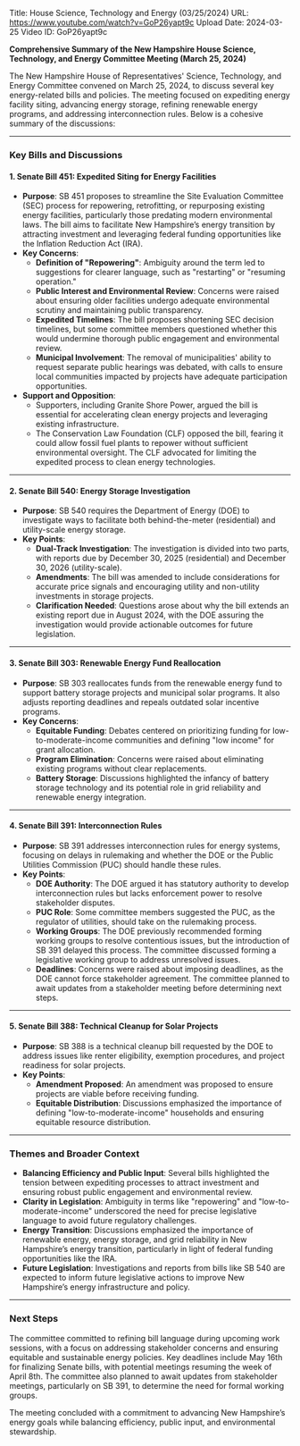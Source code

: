 Title: House Science, Technology and Energy (03/25/2024)
URL: https://www.youtube.com/watch?v=GoP26yapt9c
Upload Date: 2024-03-25
Video ID: GoP26yapt9c

**Comprehensive Summary of the New Hampshire House Science, Technology, and Energy Committee Meeting (March 25, 2024)**

The New Hampshire House of Representatives' Science, Technology, and Energy Committee convened on March 25, 2024, to discuss several key energy-related bills and policies. The meeting focused on expediting energy facility siting, advancing energy storage, refining renewable energy programs, and addressing interconnection rules. Below is a cohesive summary of the discussions:

---

### **Key Bills and Discussions**

#### **1. Senate Bill 451: Expedited Siting for Energy Facilities**
- **Purpose**: SB 451 proposes to streamline the Site Evaluation Committee (SEC) process for repowering, retrofitting, or repurposing existing energy facilities, particularly those predating modern environmental laws. The bill aims to facilitate New Hampshire’s energy transition by attracting investment and leveraging federal funding opportunities like the Inflation Reduction Act (IRA).
- **Key Concerns**:
  - **Definition of "Repowering"**: Ambiguity around the term led to suggestions for clearer language, such as "restarting" or "resuming operation."
  - **Public Interest and Environmental Review**: Concerns were raised about ensuring older facilities undergo adequate environmental scrutiny and maintaining public transparency.
  - **Expedited Timelines**: The bill proposes shortening SEC decision timelines, but some committee members questioned whether this would undermine thorough public engagement and environmental review.
  - **Municipal Involvement**: The removal of municipalities' ability to request separate public hearings was debated, with calls to ensure local communities impacted by projects have adequate participation opportunities.
- **Support and Opposition**:
  - Supporters, including Granite Shore Power, argued the bill is essential for accelerating clean energy projects and leveraging existing infrastructure.
  - The Conservation Law Foundation (CLF) opposed the bill, fearing it could allow fossil fuel plants to repower without sufficient environmental oversight. The CLF advocated for limiting the expedited process to clean energy technologies.

---

#### **2. Senate Bill 540: Energy Storage Investigation**
- **Purpose**: SB 540 requires the Department of Energy (DOE) to investigate ways to facilitate both behind-the-meter (residential) and utility-scale energy storage.
- **Key Points**:
  - **Dual-Track Investigation**: The investigation is divided into two parts, with reports due by December 30, 2025 (residential) and December 30, 2026 (utility-scale).
  - **Amendments**: The bill was amended to include considerations for accurate price signals and encouraging utility and non-utility investments in storage projects.
  - **Clarification Needed**: Questions arose about why the bill extends an existing report due in August 2024, with the DOE assuring the investigation would provide actionable outcomes for future legislation.

---

#### **3. Senate Bill 303: Renewable Energy Fund Reallocation**
- **Purpose**: SB 303 reallocates funds from the renewable energy fund to support battery storage projects and municipal solar programs. It also adjusts reporting deadlines and repeals outdated solar incentive programs.
- **Key Concerns**:
  - **Equitable Funding**: Debates centered on prioritizing funding for low-to-moderate-income communities and defining "low income" for grant allocation.
  - **Program Elimination**: Concerns were raised about eliminating existing programs without clear replacements.
  - **Battery Storage**: Discussions highlighted the infancy of battery storage technology and its potential role in grid reliability and renewable energy integration.

---

#### **4. Senate Bill 391: Interconnection Rules**
- **Purpose**: SB 391 addresses interconnection rules for energy systems, focusing on delays in rulemaking and whether the DOE or the Public Utilities Commission (PUC) should handle these rules.
- **Key Points**:
  - **DOE Authority**: The DOE argued it has statutory authority to develop interconnection rules but lacks enforcement power to resolve stakeholder disputes.
  - **PUC Role**: Some committee members suggested the PUC, as the regulator of utilities, should take on the rulemaking process.
  - **Working Groups**: The DOE previously recommended forming working groups to resolve contentious issues, but the introduction of SB 391 delayed this process. The committee discussed forming a legislative working group to address unresolved issues.
  - **Deadlines**: Concerns were raised about imposing deadlines, as the DOE cannot force stakeholder agreement. The committee planned to await updates from a stakeholder meeting before determining next steps.

---

#### **5. Senate Bill 388: Technical Cleanup for Solar Projects**
- **Purpose**: SB 388 is a technical cleanup bill requested by the DOE to address issues like renter eligibility, exemption procedures, and project readiness for solar projects.
- **Key Points**:
  - **Amendment Proposed**: An amendment was proposed to ensure projects are viable before receiving funding.
  - **Equitable Distribution**: Discussions emphasized the importance of defining "low-to-moderate-income" households and ensuring equitable resource distribution.

---

### **Themes and Broader Context**
- **Balancing Efficiency and Public Input**: Several bills highlighted the tension between expediting processes to attract investment and ensuring robust public engagement and environmental review.
- **Clarity in Legislation**: Ambiguity in terms like "repowering" and "low-to-moderate-income" underscored the need for precise legislative language to avoid future regulatory challenges.
- **Energy Transition**: Discussions emphasized the importance of renewable energy, energy storage, and grid reliability in New Hampshire’s energy transition, particularly in light of federal funding opportunities like the IRA.
- **Future Legislation**: Investigations and reports from bills like SB 540 are expected to inform future legislative actions to improve New Hampshire’s energy infrastructure and policy.

---

### **Next Steps**
The committee committed to refining bill language during upcoming work sessions, with a focus on addressing stakeholder concerns and ensuring equitable and sustainable energy policies. Key deadlines include May 16th for finalizing Senate bills, with potential meetings resuming the week of April 8th. The committee also planned to await updates from stakeholder meetings, particularly on SB 391, to determine the need for formal working groups.

The meeting concluded with a commitment to advancing New Hampshire’s energy goals while balancing efficiency, public input, and environmental stewardship.